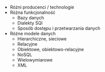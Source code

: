 - Różni producenci / technologie
- Różna funkcjonalność
	- Bazy danych
	- Dialekty SQl
	- Sposób dostępu i przetwarzania danych
- Różne modele danych
	- Hierarchiczne, sieciowe
	- Relacyjne
	- Obiektowe, obiektowo-relacyjne
	- NoSQL
	- Wielowymiarowe
	- XML